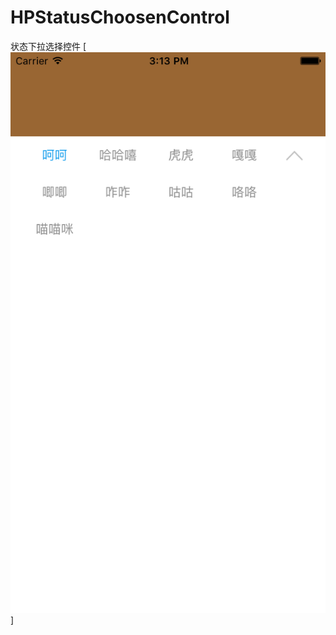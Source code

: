 # HPStatusChoosenControl
状态下拉选择控件
[![](https://github.com/wesin/HPStatusChoosenControl/blob/master/statuscontrol.png)]
